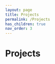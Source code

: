 ```yaml
---
layout: page
title: Projects
permalink: /Projects
has_children: true
nav_order: 3
---
```


# Projects	